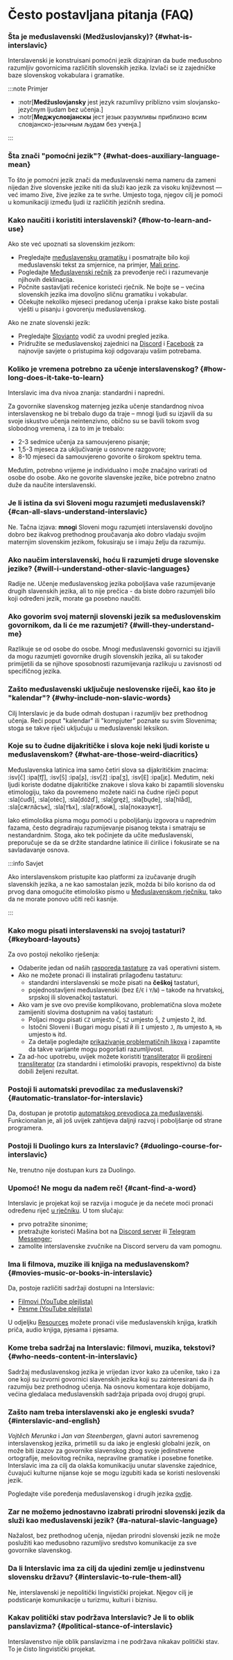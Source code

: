 ---
---

# Često postavljana pitanja (FAQ)

### Šta je međuslavenski (Medžuslovjansky)? \{#what-is-interslavic}

Interslavenski je konstruisani pomoćni jezik dizajniran da bude međusobno razumljiv govornicima različitih slovenskih jezika. Izvlači se iz zajedničke baze slovenskog vokabulara i gramatike.

:::note Primjer

* :notr[**Medžuslovjansky** jest jezyk razumlivy priblizno vsim slovjansko-jezyčnym ljudam bez učenja.]
* :notr[**Меджусловјанскы** јест језык разумливы приблизно всим словјанско-језычным људам без ученја.]

:::

### Šta znači "pomoćni jezik"? \{#what-does-auxiliary-language-mean}

To što je pomoćni jezik znači da međuslavenski nema nameru da zameni nijedan žive slovenske jezike niti da služi kao jezik za visoku književnost — već imamo žive, žive jezike za te svrhe. Umjesto toga, njegov cilj je pomoći u komunikaciji između ljudi iz različitih jezičnih sredina.

### Kako naučiti i koristiti interslavenski? \{#how-to-learn-and-use}

Ako ste već upoznati sa slovenskim jezikom:

- Pregledajte [međuslavensku gramatiku][12] i posmatrajte bilo koji međuslavenski tekst za smjernice, na primjer, [Mali princ][8].
- Pogledajte [Međuslavenski rečnik][1] za prevođenje reči i razumevanje njihovih deklinacija.
- Počnite sastavljati rečenice koristeći rječnik. Ne bojte se – većina slovenskih jezika ima dovoljno sličnu gramatiku i vokabular.
- Očekujte nekoliko mjeseci predanog učenja i prakse kako biste postali vješti u pisanju i govorenju međuslavenskog.

Ako ne znate slovenski jezik:

- Pregledajte [Slovianto][13] vodič za uvodni pregled jezika.
- Pridružite se međuslavenskoj zajednici na [Discord][3] i [Facebook][4] za najnovije savjete o pristupima koji odgovaraju vašim potrebama.

### Koliko je vremena potrebno za učenje interslavenskog? \{#how-long-does-it-take-to-learn}

Interslavic ima dva nivoa znanja: standardni i napredni.

Za govornike slavenskog maternjeg jezika učenje standardnog nivoa interslavenskog ne bi trebalo dugo da traje – mnogi ljudi su izjavili da su svoje iskustvo učenja neintenzivno, obično su se bavili tokom svog slobodnog vremena, i za to im je trebalo:

- 2-3 sedmice učenja za samouvjereno pisanje;
- 1,5-3 mjeseca za uključivanje u osnovne razgovore;
- 8-10 mjeseci da samouvjereno govorite o širokom spektru tema.

Međutim, potrebno vrijeme je individualno i može značajno varirati od osobe do osobe. Ako ne govorite slavenske jezike, biće potrebno znatno duže da naučite interslavenski.

### Je li istina da svi Sloveni mogu razumjeti međuslavenski? \{#can-all-slavs-understand-interslavic}

Ne. Tačna izjava: **mnogi** Sloveni mogu razumjeti interslavenski dovoljno dobro bez ikakvog prethodnog proučavanja ako dobro vladaju svojim maternjim slovenskim jezikom, fokusiraju se i imaju želju da razumiju.

### Ako naučim interslavenski, hoću li razumjeti druge slovenske jezike? \{#will-i-understand-other-slavic-languages}

Radije ne. Učenje međuslavenskog jezika poboljšava vaše razumijevanje drugih slavenskih jezika, ali to nije prečica - da biste dobro razumjeli bilo koji određeni jezik, morate ga posebno naučiti.

### Ako govorim svoj maternji slovenski jezik sa međuslovenskim govornikom, da li će me razumjeti? \{#will-they-understand-me}

Razlikuje se od osobe do osobe. Mnogi međuslavenski govornici su izjavili da mogu razumjeti govornike drugih slovenskih jezika, ali su također primijetili da se njihove sposobnosti razumijevanja razlikuju u zavisnosti od specifičnog jezika.

### Zašto međuslavenski uključuje neslovenske riječi, kao što je "kalendar"? \{#why-include-non-slavic-words}

Cilj Interslavic je da bude odmah dostupan i razumljiv bez prethodnog učenja. Reči poput "kalendar" ili "kompjuter" poznate su svim Slovenima; stoga se takve riječi uključuju u međuslavenski leksikon.

### Koje su to čudne dijakritičke i slova koje neki ljudi koriste u međuslavenskom? \{#what-are-those-weird-diacritics}

Međuslavenska latinica ima samo četiri slova sa dijakritičkim znacima: :isv[`Č`] :ipa[t͡ʃ], :isv[`Š`] :ipa[ʂ], :isv[`Ž`] :ipa[ʒ], :isv[`Ě`] :ipa[jɛ]. Međutim, neki ljudi koriste dodatne dijakritičke znakove i slova kako bi zapamtili slovensku etimologiju, tako da povremeno možete naići na čudne riječi poput :sla[ćuđi], :sla[otėc], :sla[dȯžď], :sla[gręź], :sla[bųde], :sla[hlåd], :sla[сѫглӑсък], :sla[тѣх], :sla[гѫбоѭ], :sla[показуѥт].

Iako etimološka pisma mogu pomoći u poboljšanju izgovora u naprednim fazama, često degradiraju razumijevanje pisanog teksta i smatraju se nestandardnim. Stoga, ako tek počinjete da učite međuslavenski, preporučuje se da se držite standardne latinice ili ćirilice i fokusirate se na savladavanje osnova.

:::info Savjet

Ako interslavenskom pristupite kao platformi za izučavanje drugih slavenskih jezika, a ne kao samostalan jezik, možda bi bilo korisno da od prvog dana omogućite etimološko pismo u [Međuslavenskom rječniku][1], tako da ne morate ponovo učiti reči kasnije.

:::

### Kako mogu pisati interslavenski na svojoj tastaturi? \{#keyboard-layouts}

Za ovo postoji nekoliko rješenja:

- Odaberite jedan od naših [rasporeda tastature][15] za vaš operativni sistem.
- Ako ne možete pronaći ili instalirati prilagođenu tastaturu:
  - standardni interslavenski se može pisati na **češkoj** tastaturi,
  - pojednostavljeni međuslavenski (bez `Ě`/`Є`  i `Y`/`Ы`) – takođe na hrvatskoj, srpskoj ili slovenačkoj tastaturi.
- Ako vam je sve ovo previše komplikovano, problematična slova možete zamijeniti slovima dostupnim na vašoj tastaturi:
  - Poljaci mogu pisati `CZ` umjesto `Č`, `SZ`  umjesto `Š`, `Ż`  umjesto `Ž`, itd.
  - Istočni Sloveni i Bugari mogu pisati `Й` ili `І` umjesto `J`, `ЛЬ`  umjesto `Љ`, `НЬ`  umjesto `Њ` itd.
  - Za detalje pogledajte [prikazivanje problematičnih likova][14] i zapamtite da takve varijante mogu pogoršati razumljivost.
- Za ad-hoc upotrebu, uvijek možete koristiti [transliterator][6] ili [prošireni transliterator][7] (za standardni i etimološki pravopis, respektivno) da biste dobili željeni rezultat.

### Postoji li automatski prevodilac za međuslavenski? \{#automatic-translator-for-interslavic}

Da, dostupan je prototip [automatskog prevodioca za međuslavenski][2]. Funkcionalan je, ali još uvijek zahtijeva daljnji razvoj i poboljšanje od strane programera.

### Postoji li Duolingo kurs za Interslavic? \{#duolingo-course-for-interslavic}

Ne, trenutno nije dostupan kurs za Duolingo.

### Upomoć! Ne mogu da nađem reč! \{#cant-find-a-word}

Interslavic je projekat koji se razvija i moguće je da nećete moći pronaći određenu riječ [u rječniku][1]. U tom slučaju:

- prvo potražite sinonime;
- pretražujte koristeći Mašina bot na [Discord server][3] ili [Telegram Messenger][5];
- zamolite interslavenske zvučnike na Discord serveru da vam pomognu.

### Ima li filmova, muzike ili knjiga na međuslavenskom? \{#movies-music-or-books-in-interslavic}

Da, postoje različiti sadržaji dostupni na Interslavic:

- [Filmovi (YouTube plejlista)][9]
- [Pesme (YouTube plejlista)][10]

U odjeljku [Resources][16] možete pronaći više međuslavenskih knjiga, kratkih priča, audio knjiga, pjesama i pjesama.

### Kome treba sadržaj na Interslavic: filmovi, muzika, tekstovi? \{#who-needs-content-in-interslavic}

Sadržaj međuslavenskog jezika je vrijedan izvor kako za učenike, tako i za one koji su izvorni govornici slavenskih jezika koji su zainteresirani da ih razumiju bez prethodnog učenja. Na osnovu komentara koje dobijamo, većina gledalaca međuslavenskih sadržaja pripada ovoj drugoj grupi.

### Zašto nam treba interslavenski ako je engleski svuda? \{#interslavic-and-english}

_Vojtěch Merunka_ i _Jan van Steenbergen_, glavni autori savremenog interslavenskog jezika, primetili su da iako je engleski globalni jezik, on može biti izazov za govornike slavenskog zbog svoje jedinstvene ortografije, mešovitog rečnika, nepravilne gramatike i posebne fonetike. Interslavic ima za cilj da olakša komunikaciju unutar slavenske zajednice, čuvajući kulturne nijanse koje se mogu izgubiti kada se koristi neslovenski jezik.

Pogledajte više poređenja međuslavenskog i drugih jezika [ovdje][11].

### Zar ne možemo jednostavno izabrati prirodni slovenski jezik da služi kao međuslavenski jezik? \{#a-natural-slavic-language}

Nažalost, bez prethodnog učenja, nijedan prirodni slovenski jezik ne može poslužiti kao međusobno razumljivo sredstvo komunikacije za sve govornike slavenskog.

### Da li Interslavic ima za cilj da ujedini zemlje u jedinstvenu slovensku državu? \{#interslavic-to-rule-them-all}

Ne, interslavenski je nepolitički lingvistički projekat. Njegov cilj je podsticanje komunikacije u turizmu, kulturi i biznisu.

### Kakav politički stav podržava Interslavic? Je li to oblik panslavizma? \{#political-stance-of-interslavic}

Interslavenstvo nije oblik panslavizma i ne podržava nikakav politički stav. To je čisto lingvistički projekat.

[1]: https://interslavic-dictionary.com/

[2]: https://huggingface.co/spaces/Salavat/Interslavic-Translator-NLLB200

[3]: https://discord.com/invite/n3saqm27QW/

[4]: https://www.facebook.com/groups/interslavic/

[5]: http://t.me/mashina_slovnik_bot

[6]: http://steen.free.fr/interslavic/transliterator.html

[7]: http://steen.free.fr/interslavic/transliterator_extended.html

[8]: http://steen.free.fr/interslavic/maly_princ.html

[9]: https://youtube.com/playlist?list=PLN7FF06VmIkkpWsnaRKitfJMx0Ngr8h-g

[10]: https://youtube.com/playlist?list=PL--S_Qi-XfGTs4Hpnukm4VyiymJJ5VZqF

[11]: ./introduction/language-comparison.md

[12]: ./grammar/index.md

[13]: ./simple-grammar/index.md

[14]: ./orthography.md#representation-of-problematic-characters

[15]: ./../resources/keyboards.md

[16]: ./../resources/index.md
